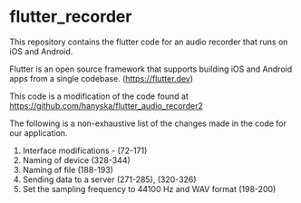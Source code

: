 # flutter_recorder

This repository contains the flutter code for an audio recorder that runs on iOS and Android.  

Flutter is an open source framework that supports building iOS and Android apps from a single codebase. (https://flutter.dev)

This code is a modification of the code found at https://github.com/hanyska/flutter_audio_recorder2

The following is a non-exhaustive list of the changes made in the code for our application.

1. Interface modifications - (72-171)
2. Naming of device (328-344)
3. Naming of file (188-193)
4. Sending data to a server (271-285), (320-326)
5. Set the sampling frequency to 44100 Hz and WAV format (198-200)
